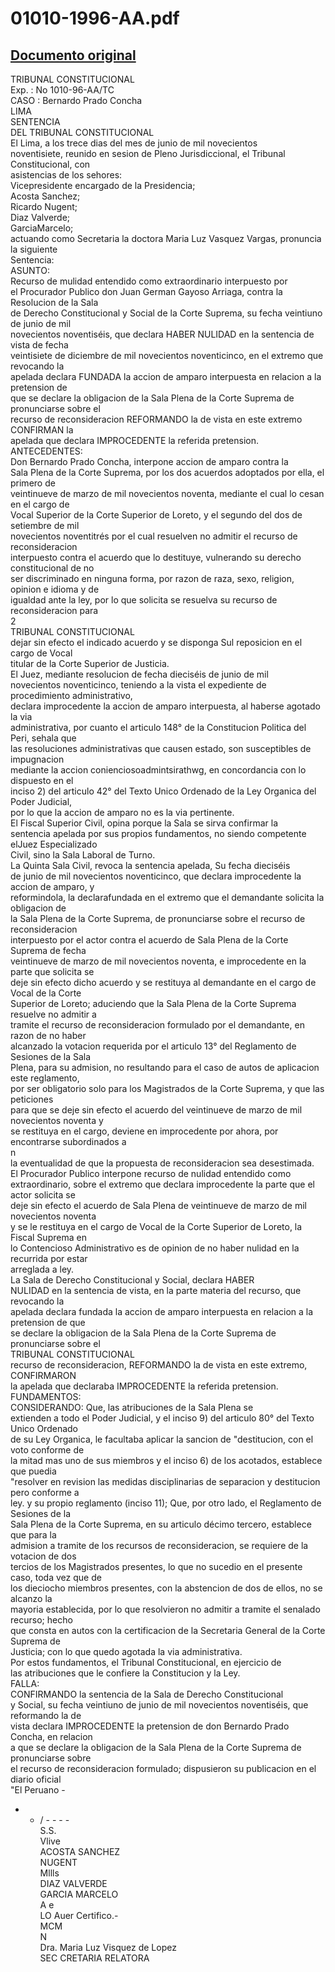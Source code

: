 
01010-1996-AA.pdf
=================
  
[Documento original](https://tc.gob.pe/jurisprudencia/1997/01010-1996-AA.pdf)  
---  
TRIBUNAL CONSTITUCIONAL  
Exp. : No 1010-96-AA/TC  
CASO : Bernardo Prado Concha  
LIMA  
SENTENCIA  
DEL TRIBUNAL CONSTITUCIONAL  
El Lima, a los trece dias del mes de junio de mil novecientos  
noventisiete, reunido en sesion de Pleno Jurisdiccional, el Tribunal Constitucional, con  
asistencias de los sehores:  
Vicepresidente encargado de la Presidencia;  
Acosta Sanchez;  
Ricardo Nugent;  
Diaz Valverde;  
GarciaMarcelo;  
actuando como Secretaria la doctora Maria Luz Vasquez Vargas, pronuncia la siguiente  
Sentencia:  
ASUNTO:  
Recurso de mulidad entendido como extraordinario interpuesto por  
el Procurador Publico don Juan German Gayoso Arriaga, contra la Resolucion de la Sala  
de Derecho Constitucional y Social de la Corte Suprema, su fecha veintiuno de junio de mil  
novecientos noventiséis, que declara HABER NULIDAD en la sentencia de vista de fecha  
veintisiete de diciembre de mil novecientos noventicinco, en el extremo que revocando la  
apelada declara FUNDADA la accion de amparo interpuesta en relacion a la pretension de  
que se declare la obligacion de la Sala Plena de la Corte Suprema de pronunciarse sobre el  
recurso de reconsideracion REFORMANDO la de vista en este extremo CONFIRMAN la  
apelada que declara IMPROCEDENTE la referida pretension.  
ANTECEDENTES:  
Don Bernardo Prado Concha, interpone accion de amparo contra la  
Sala Plena de la Corte Suprema, por los dos acuerdos adoptados por ella, el primero de  
veintinueve de marzo de mil novecientos noventa, mediante el cual lo cesan en el cargo de  
Vocal Superior de la Corte Superior de Loreto, y el segundo del dos de setiembre de mil  
novecientos noventitrés por el cual resuelven no admitir el recurso de reconsideracion  
interpuesto contra el acuerdo que lo destituye, vulnerando su derecho constitucional de no  
ser discriminado en ninguna forma, por razon de raza, sexo, religion, opinion e idioma y de  
igualdad ante la ley, por lo que solicita se resuelva su recurso de reconsideracion para  
2  
TRIBUNAL CONSTITUCIONAL  
dejar sin efecto el indicado acuerdo y se disponga Sul reposicion en el cargo de Vocal  
titular de la Corte Superior de Justicia.  
El Juez, mediante resolucion de fecha dieciséis de junio de mil  
novecientos noventicinco, teniendo a la vista el expediente de procedimiento administrativo,  
declara improcedente la accion de amparo interpuesta, al haberse agotado la via  
administrativa, por cuanto el articulo 148° de la Constitucion Politica del Peri, sehala que  
las resoluciones administrativas que causen estado, son susceptibles de impugnacion  
mediante la accion conienciosoadmintsirathwg, en concordancia con lo dispuesto en el  
inciso 2) del articulo 42° del Texto Unico Ordenado de la Ley Organica del Poder Judicial,  
por lo que la accion de amparo no es la via pertinente.  
El Fiscal Superior Civil, opina porque la Sala se sirva confirmar la  
sentencia apelada por sus propios fundamentos, no siendo competente elJuez Especializado  
Civil, sino la Sala Laboral de Turno.  
La Quinta Sala Civil, revoca la sentencia apelada, Su fecha dieciséis  
de junio de mil novecientos noventicinco, que declara improcedente la accion de amparo, y  
reformindola, la declarafundada en el extremo que el demandante solicita la obligacion de  
la Sala Plena de la Corte Suprema, de pronunciarse sobre el recurso de reconsideracion  
interpuesto por el actor contra el acuerdo de Sala Plena de la Corte Suprema de fecha  
veintinueve de marzo de mil novecientos noventa, e improcedente en la parte que solicita se  
deje sin efecto dicho acuerdo y se restituya al demandante en el cargo de Vocal de la Corte  
Superior de Loreto; aduciendo que la Sala Plena de la Corte Suprema resuelve no admitir a  
tramite el recurso de reconsideracion formulado por el demandante, en razon de no haber  
alcanzado la votacion requerida por el articulo 13° del Reglamento de Sesiones de la Sala  
Plena, para su admision, no resultando para el caso de autos de aplicacion este reglamento,  
por ser obligatorio solo para los Magistrados de la Corte Suprema, y que las peticiones  
para que se deje sin efecto el acuerdo del veintinueve de marzo de mil novecientos noventa y  
se restituya en el cargo, deviene en improcedente por ahora, por encontrarse subordinados a  
n  
la eventualidad de que la propuesta de reconsideracion sea desestimada.  
El Procurador Publico interpone recurso de nulidad entendido como  
extraordinario, sobre el extremo que declara improcedente la parte que el actor solicita se  
deje sin efecto el acuerdo de Sala Plena de veintinueve de marzo de mil novecientos noventa  
y se le restituya en el cargo de Vocal de la Corte Superior de Loreto, la Fiscal Suprema en  
lo Contencioso Administrativo es de opinion de no haber nulidad en la recurrida por estar  
arreglada a ley.  
La Sala de Derecho Constitucional y Social, declara HABER  
NULIDAD en la sentencia de vista, en la parte materia del recurso, que revocando la  
apelada declara fundada la accion de amparo interpuesta en relacion a la pretension de que  
se declare la obligacion de la Sala Plena de la Corte Suprema de pronunciarse sobre el  
TRIBUNAL CONSTITUCIONAL  
recurso de reconsideracion, REFORMANDO la de vista en este extremo, CONFIRMARON  
la apelada que declaraba IMPROCEDENTE la referida pretension.  
FUNDAMENTOS:  
CONSIDERANDO: Que, las atribuciones de la Sala Plena se  
extienden a todo el Poder Judicial, y el inciso 9) del articulo 80° del Texto Unico Ordenado  
de su Ley Organica, le facultaba aplicar la sancion de "destitucion, con el voto conforme de  
la mitad mas uno de sus miembros  y el inciso 6) de los acotados, establece que puedia  
"resolver en revision las medidas disciplinarias de separacion y destitucion pero conforme a  
ley. y su propio reglamento (inciso 11); Que, por otro lado, el Reglamento de Sesiones de la  
Sala Plena de la Corte Suprema, en su articulo décimo tercero, establece que para la  
admision a tramite de los recursos de reconsideracion, se requiere de la votacion de dos  
tercios de los Magistrados presentes, lo que no sucedio en el presente caso, toda vez que de  
los dieciocho miembros presentes, con la abstencion de dos de ellos, no se alcanzo la  
mayoria establecida, por lo que resolvieron no admitir a tramite el senalado recurso; hecho  
que consta en autos con la certificacion de la Secretaria General de la Corte Suprema de  
Justicia; con lo que quedo agotada la via administrativa.  
Por estos fundamentos, el Tribunal Constitucional, en ejercicio de  
las atribuciones que le confiere la Constitucion y la Ley.  
FALLA:  
CONFIRMANDO la sentencia de la Sala de Derecho Constitucional  
y Social, su fecha veintiuno de junio de mil novecientos noventiséis, que reformando la de  
vista declara IMPROCEDENTE la pretension de don Bernardo Prado Concha, en relacion  
a que se declare la obligacion de la Sala Plena de la Corte Suprema de pronunciarse sobre  
el recurso de reconsideracion formulado; dispusieron su publicacion en el diario oficial  
"El Peruano -  
- - / - - - -  
S.S.  
Vlive  
ACOSTA SANCHEZ  
NUGENT  
Mllls  
DIAZ VALVERDE  
GARCIA MARCELO  
A e  
LO Auer Certifico.-  
MCM  
N  
Dra. Maria Luz Visquez de Lopez  
SEC CRETARIA RELATORA
